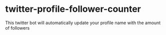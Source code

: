 # twitter-profile-follower-counter
This twitter bot will automatically update your profile name with the amount of followers
